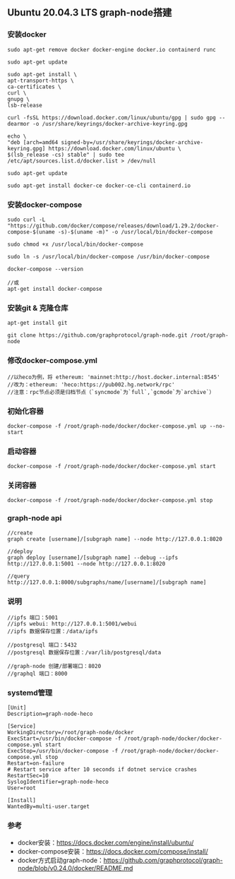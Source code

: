 ## Ubuntu 20.04.3 LTS graph-node搭建
### 安装docker
    sudo apt-get remove docker docker-engine docker.io containerd runc

    sudo apt-get update

    sudo apt-get install \
    apt-transport-https \
    ca-certificates \
    curl \
    gnupg \
    lsb-release

    curl -fsSL https://download.docker.com/linux/ubuntu/gpg | sudo gpg --dearmor -o /usr/share/keyrings/docker-archive-keyring.gpg

    echo \
    "deb [arch=amd64 signed-by=/usr/share/keyrings/docker-archive-keyring.gpg] https://download.docker.com/linux/ubuntu \
    $(lsb_release -cs) stable" | sudo tee /etc/apt/sources.list.d/docker.list > /dev/null

    sudo apt-get update

    sudo apt-get install docker-ce docker-ce-cli containerd.io
### 安装docker-compose
    sudo curl -L "https://github.com/docker/compose/releases/download/1.29.2/docker-compose-$(uname -s)-$(uname -m)" -o /usr/local/bin/docker-compose

    sudo chmod +x /usr/local/bin/docker-compose

    sudo ln -s /usr/local/bin/docker-compose /usr/bin/docker-compose
    
    docker-compose --version

    //或
    apt-get install docker-compose

### 安装git & 克隆仓库
    apt-get install git

    git clone https://github.com/graphprotocol/graph-node.git /root/graph-node

### 修改docker-compose.yml
    //以heco为例，将 ethereum: 'mainnet:http://host.docker.internal:8545'    
    //改为：ethereum: 'heco:https://pub002.hg.network/rpc'
    //注意：rpc节点必须是归档节点（`syncmode`为`full`,`gcmode`为`archive`）

### 初始化容器
    docker-compose -f /root/graph-node/docker/docker-compose.yml up --no-start

### 启动容器
    docker-compose -f /root/graph-node/docker/docker-compose.yml start

### 关闭容器
    docker-compose -f /root/graph-node/docker/docker-compose.yml stop

### graph-node api
    //create
    graph create [username]/[subgraph name] --node http://127.0.0.1:8020

    //deploy
    graph deploy [username]/[subgraph name] --debug --ipfs http://127.0.0.1:5001 --node http://127.0.0.1:8020    

    //query
    http://127.0.0.1:8000/subgraphs/name/[username]/[subgraph name]

### 说明
    //ipfs 端口：5001
    //ipfs webui: http://127.0.0.1:5001/webui
    //ipfs 数据保存位置：/data/ipfs

    //postgresql 端口：5432
    //postgresql 数据保存位置：/var/lib/postgresql/data

    //graph-node 创建/部署端口：8020
    //graphql 端口：8000

### systemd管理
    [Unit]	
    Description=graph-node-heco	

    [Service]	
    WorkingDirectory=/root/graph-node/docker
    ExecStart=/usr/bin/docker-compose -f /root/graph-node/docker/docker-compose.yml start
    ExecStop=/usr/bin/docker-compose -f /root/graph-node/docker/docker-compose.yml stop
    Restart=on-failure	
    # Restart service after 10 seconds if dotnet service crashes	
    RestartSec=10  
    SyslogIdentifier=graph-node-heco
    User=root	

    [Install]	
    WantedBy=multi-user.target

### 参考
- docker安装：https://docs.docker.com/engine/install/ubuntu/
- docker-compose安装：https://docs.docker.com/compose/install/
- docker方式启动graph-node：https://github.com/graphprotocol/graph-node/blob/v0.24.0/docker/README.md